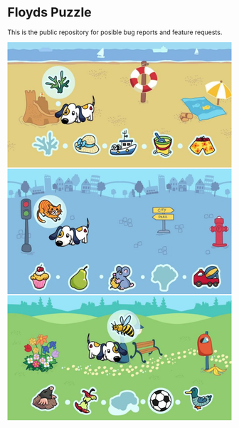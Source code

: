 # Floyds Puzzle

This is the public repository for posible bug reports and feature requests.

![](images/promo-beach.jpg) ![](images/promo-city.jpg) ![](images/promo-park.jpg)
